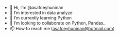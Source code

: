 - 👋 Hi, I’m @asafceyhuninan
- 👀 I’m interested in data analyze
- 🌱 I’m currently learning Python
- 💞️ I’m looking to collaborate on Python, Pandas..
- 📫 How to reach me (asafceyhuninan@hotmail.com)

<!---
asafceyhuninan/asafceyhuninan is a ✨ special ✨ repository because its `README.md` (this file) appears on your GitHub profile.
You can click the Preview link to take a look at your changes.
--->
